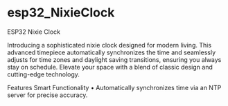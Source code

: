 # esp32_NixieClock
ESP32 Nixie Clock 

Introducing a sophisticated nixie clock designed for modern living. This advanced timepiece automatically synchronizes the time and seamlessly adjusts for time zones and daylight saving transitions, ensuring you always stay on schedule. Elevate your space with a blend of classic design and cutting-edge technology.

Features
Smart Functionality
•	Automatically synchronizes time via an NTP server for precise accuracy.
